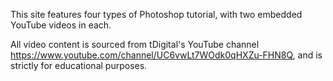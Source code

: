 This site features four types of Photoshop tutorial, with two embedded YouTube videos in each.

All video content is sourced from tDigital's YouTube channel https://www.youtube.com/channel/UC6vwLt7WOdk0qHXZu-FHN8Q, and is strictly for educational purposes.